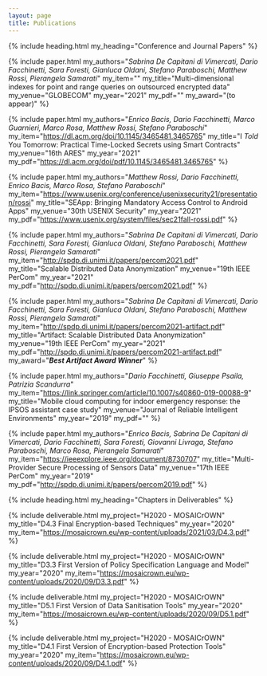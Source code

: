 ```yaml
---
layout: page
title: Publications
---
```



{% include heading.html
my_heading="Conference and Journal Papers"
%}

{% include paper.html
my_authors="_Sabrina De Capitani di Vimercati, Dario Facchinetti, Sara Foresti, Gianluca Oldani, Stefano Paraboschi, Matthew Rossi, Pierangela Samarati_"
my_item=""
my_title="Multi-dimensional indexes for point and range queries on outsourced encrypted data"
my_venue="GLOBECOM"
my_year="2021"
my_pdf=""
my_award="(to appear)"
%}

{% include paper.html
my_authors="_Enrico Bacis, Dario Facchinetti, Marco Guarnieri, Marco Rosa, Matthew Rossi, Stefano Paraboschi_"
my_item="https://dl.acm.org/doi/10.1145/3465481.3465765"
my_title="I _Told_ You Tomorrow: Practical Time-Locked Secrets using Smart Contracts"
my_venue="16th ARES"
my_year="2021"
my_pdf="https://dl.acm.org/doi/pdf/10.1145/3465481.3465765"
%}


{% include paper.html
my_authors="_Matthew Rossi, Dario Facchinetti, Enrico Bacis, Marco Rosa, Stefano Paraboschi_"
my_item="https://www.usenix.org/conference/usenixsecurity21/presentation/rossi"
my_title="SEApp: Bringing Mandatory Access Control to Android Apps"
my_venue="30th USENIX Security"
my_year="2021"
my_pdf="https://www.usenix.org/system/files/sec21fall-rossi.pdf"
%}


{% include paper.html
my_authors="_Sabrina De Capitani di Vimercati, Dario Facchinetti, Sara Foresti, Gianluca Oldani, Stefano Paraboschi, Matthew Rossi, Pierangela Samarati_"
my_item="http://spdp.di.unimi.it/papers/percom2021.pdf"
my_title="Scalable Distributed Data Anonymization"
my_venue="19th IEEE PerCom"
my_year="2021"
my_pdf="http://spdp.di.unimi.it/papers/percom2021.pdf"
%}

{% include paper.html
my_authors="_Sabrina De Capitani di Vimercati, Dario Facchinetti, Sara Foresti, Gianluca Oldani, Stefano Paraboschi, Matthew Rossi, Pierangela Samarati_"
my_item="http://spdp.di.unimi.it/papers/percom2021-artifact.pdf"
my_title="Artifact: Scalable Distributed Data Anonymization"
my_venue="19th IEEE PerCom"
my_year="2021"
my_pdf="http://spdp.di.unimi.it/papers/percom2021-artifact.pdf"
my_award="_**Best Artifact Award Winner**_"
%}

{% include paper.html
my_authors="_Dario Facchinetti, Giuseppe Psaila, Patrizia Scandurra_"
my_item="https://link.springer.com/article/10.1007/s40860-019-00088-9"
my_title="Mobile cloud computing for indoor emergency response: the IPSOS assistant case study"
my_venue="Journal of Reliable Intelligent Environments"
my_year="2019"
my_pdf=""
%}

{% include paper.html
my_authors="_Enrico Bacis, Sabrina De Capitani di Vimercati, Dario Facchinetti, Sara Foresti, Giovanni Livraga, Stefano Paraboschi, Marco Rosa, Pierangela Samarati_"
my_item="https://ieeexplore.ieee.org/document/8730707"
my_title="Multi-Provider Secure Processing of Sensors Data"
my_venue="17th IEEE PerCom"
my_year="2019"
my_pdf="http://spdp.di.unimi.it/papers/percom2019.pdf"
%}

{% include heading.html
my_heading="Chapters in Deliverables"
%}

{% include deliverable.html
my_project="H2020 - MOSAICrOWN"
my_title="D4.3 Final Encryption-based Techniques"
my_year="2020"
my_item="https://mosaicrown.eu/wp-content/uploads/2021/03/D4.3.pdf"
%}

{% include deliverable.html
my_project="H2020 - MOSAICrOWN"
my_title="D3.3 First Version of Policy Specification Language and Model"
my_year="2020"
my_item="https://mosaicrown.eu/wp-content/uploads/2020/09/D3.3.pdf"
%}

{% include deliverable.html
my_project="H2020 - MOSAICrOWN"
my_title="D5.1 First Version of Data Sanitisation Tools"
my_year="2020"
my_item="https://mosaicrown.eu/wp-content/uploads/2020/09/D5.1.pdf"
%}

{% include deliverable.html
my_project="H2020 - MOSAICrOWN"
my_title="D4.1 First Version of Encryption-based Protection Tools"
my_year="2020"
my_item="https://mosaicrown.eu/wp-content/uploads/2020/09/D4.1.pdf"
%}
